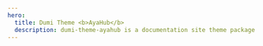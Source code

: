 ```yaml
---
hero:
  title: Dumi Theme <b>AyaHub</b>
  description: dumi-theme-ayahub is a documentation site theme package designed for Dumi 2
---
```


<code src="./index.tsx" inline></code>
